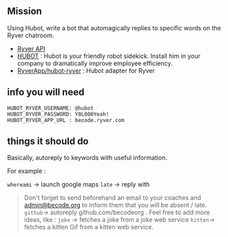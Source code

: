 ## Mission

Using Hubot, write a bot that automagically replies to specific words on the Ryver chatroom.

- [Ryver API](http://support.ryver.com/ryver-apis-overview/)
- [HUBOT](https://hubot.github.com/) : Hubot is your friendly robot sidekick. Install him in your company to dramatically improve employee efficiency.
- [RyverApp/hubot-ryver](https://github.com/RyverApp/hubot-ryver) : Hubot adapter for Ryver


## info you will need 

```
HUBOT_RYVER_USERNAME: @hubot
HUBOT_RYVER_PASSWORD: Y0L000Yeah!
HUBOT_RYVER_APP_URL : becode.ryver.com
```

## things it should do

Basically, autoreply to keywords with useful information. 

For example :

`whereami` -> launch google maps
`late` -> reply with 
> Don't forget to send beforehand an email to your coaches and admin@becode.org to inform them that you will be absent / late.
`github`-> autoreply github.com/becodeorg .
Feel free to add more ideas, like :
`joke` -> fetches a joke from a joke web service
`kitten`-> fetches a kitten Gif from a kitten web service.
